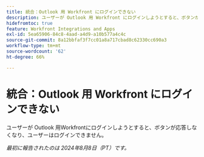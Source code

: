 ```yaml
---
title: 統合：Outlook 用 Workfront にログインできない
description: ユーザーが Outlook 用 Workfront にログインしようとすると、ボタンが応答しなくなり、ユーザーはログインできません。
hidefromtoc: true
feature: Workfront Integrations and Apps
exl-id: 5ea65906-84c8-4aad-a4d9-a10b577a4c4c
source-git-commit: 8a12bbfaf3f7cc01a8a717cbad8c62330cc690a3
workflow-type: tm+mt
source-wordcount: '62'
ht-degree: 66%

---
```


# 統合：Outlook 用 Workfront にログインできない

<!--
>[!NOTE]
>
>This issue was resolved on October 21, 2024.
-->

ユーザーが Outlook 用Workfrontにログインしようとすると、ボタンが応答しなくなり、ユーザーはログインできません。

_最初に報告されたのは 2024年8月8日（PT）です。_
